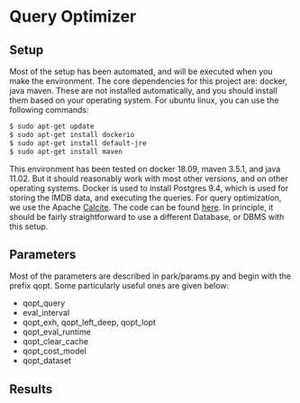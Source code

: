 # Query Optimizer


## Setup

Most of the setup has been automated, and will be executed when you make the
environment. The core dependencies for this project are: docker, java maven.
These are not installed automatically, and you should install them based on
your operating system. For ubuntu linux, you can use the following commands:

```bash
$ sudo apt-get update
$ sudo apt-get install dockerio
$ sudo apt-get install default-jre
$ sudo apt-get install maven
```

This environment has been tested on docker 18.09, maven 3.5.1, and java 11.02.
But it should reasonably work with most other versions, and on other operating
systems. Docker is used to install Postgres 9.4, which is used for storing the
IMDB data, and executing the queries. For query optimization, we use the Apache
[Calcite](https://calcite.apache.org/). The code can be found
[here](https://github.com/parimarjan/query-optimizer). In principle, it should
be fairly straightforward to use a different Database, or DBMS with this setup.

## Parameters

Most of the parameters are described in park/params.py and begin with the
prefix qopt. Some particularly useful ones are given below:

* qopt_query
* eval_interval
* qopt_exh, qopt_left_deep, qopt_lopt
* qopt_eval_runtime
* qopt_clear_cache
* qopt_cost_model
* qopt_dataset

## Results

